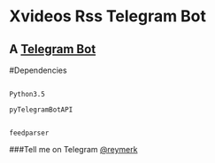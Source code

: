 # Xvideos Rss Telegram Bot
## A [Telegram Bot](https://telegram.me/xvideosrssbot)

#Dependencies

```

Python3.5

pyTelegramBotAPI


feedparser

```

###Tell me on Telegram [@reymerk](https://telegram.me/reymerk) 
